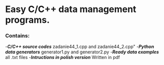 # Easy C/C++ data management programs. 
### Contains:
-***C/C++ source codes*** zadanie44_1.cpp and zadanie44_2.cpp"
-***Python data generators*** generator1.py and generator2.py
-***Ready data examples*** all .txt files
-***Intructions in polish version*** Written in pdf
